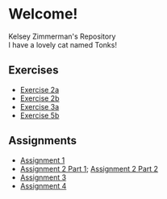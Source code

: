 # Welcome!

Kelsey Zimmerman's Repository  
I have a lovely cat named Tonks!
<h2>Exercises</h2>
<ul>
  <li><a href="https://kelseyzimmerman.github.io/LA558_2022/web/ex2a.html">Exercise 2a </a></li>
  <li><a href="https://kelseyzimmerman.github.io/LA558_2022/web/ex2b.html">Exercise 2b </a></li>
  <li><a href="https://kelseyzimmerman.github.io/LA558_2022/web/ex3a.html">Exercise 3a </a></li>
  <li><a href="https://kelseyzimmerman.github.io/LA558_2022/web/ex5b.html">Exercise 5b </a></li>
  </ul>
<h2>Assignments</h2>
<ul>
  <li><a href="https://kelseyzimmerman.github.io/LA558_2022/web/Assignment1_StoryCity.html">Assignment 1</a></li>
<li><a href="https://kelseyzimmerman.github.io/LA558_2022/web/maleMarryingAgeMap.html">Assignment 2 Part 1</a>;
<a href="https://kelseyzimmerman.github.io/LA558_2022/web/IowaTornadoes.html">Assignment 2 Part 2</a></li>
<li><a href="https://kelseyzimmerman.github.io/LA558_2022/web/tableau_assignment3.html">Assignment 3</a></li>
<li><a href="https://kelseyzimmerman.github.io/LA558_2022/web/Assignment_4.html">Assignment 4</a></li>
  </ul>
